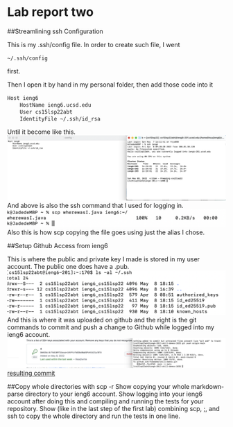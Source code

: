 # Lab report two

##Streamlining ssh Configuration

This is my .ssh/config file. In order to create such file, I went
```
~/.ssh/config
```
first.

Then I open it by hand in my personal folder, then add those code into it
```
Host ieng6
    HostName ieng6.ucsd.edu
    User cs15lsp22abt
    IdentityFile ~/.ssh/id_rsa
```
Until it become like this.
![image](Screenshot10.png)
And above is also the ssh command that I used for logging in.
![image](Screenshot11.png)
Also this is how scp copying the file goes using just the alias I chose. 




##Setup Github Access from ieng6

This is where the public and private key I made is stored in my user account. The public one does have a .pub.
![image](Screenshot12.png)
And this is where it was uploaded on github and the right is the git commands to commit and push a change to Github while logged into my ieng6 account.
![image](Screenshot14.png)
[resulting commit](https://github.com/Yiwwwwww/skill-demos/commit/729d50f0a1920cdcfd8f5ed5b50b11f096795a48)




##Copy whole directories with scp -r
Show copying your whole markdown-parse directory to your ieng6 account.
Show logging into your ieng6 account after doing this and compiling and running the tests for your repository.
Show (like in the last step of the first lab) combining scp, ;, and ssh to copy the whole directory and run the tests in one line.
